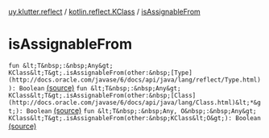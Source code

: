 [uy.klutter.reflect](../index.md) / [kotlin.reflect.KClass](index.md) / [isAssignableFrom](.)


# isAssignableFrom

`fun &lt;T&nbsp;:&nbsp;Any&gt; KClass&lt;T&gt;.isAssignableFrom(other:&nbsp;[Type](http://docs.oracle.com/javase/6/docs/api/java/lang/reflect/Type.html)): Boolean` [(source)](https://github.com/kohesive/klutter/blob/master/reflect-core-jdk6/src/main/kotlin/uy/klutter/reflect/Types.kt#L6)
`fun &lt;T&nbsp;:&nbsp;Any&gt; KClass&lt;T&gt;.isAssignableFrom(other:&nbsp;[Class](http://docs.oracle.com/javase/6/docs/api/java/lang/Class.html)&lt;*&gt;): Boolean` [(source)](https://github.com/kohesive/klutter/blob/master/reflect-core-jdk6/src/main/kotlin/uy/klutter/reflect/Types.kt#L21)
`fun &lt;T&nbsp;:&nbsp;Any, O&nbsp;:&nbsp;Any&gt; KClass&lt;T&gt;.isAssignableFrom(other:&nbsp;KClass&lt;O&gt;): Boolean` [(source)](https://github.com/kohesive/klutter/blob/master/reflect-core-jdk6/src/main/kotlin/uy/klutter/reflect/Types.kt#L26)


